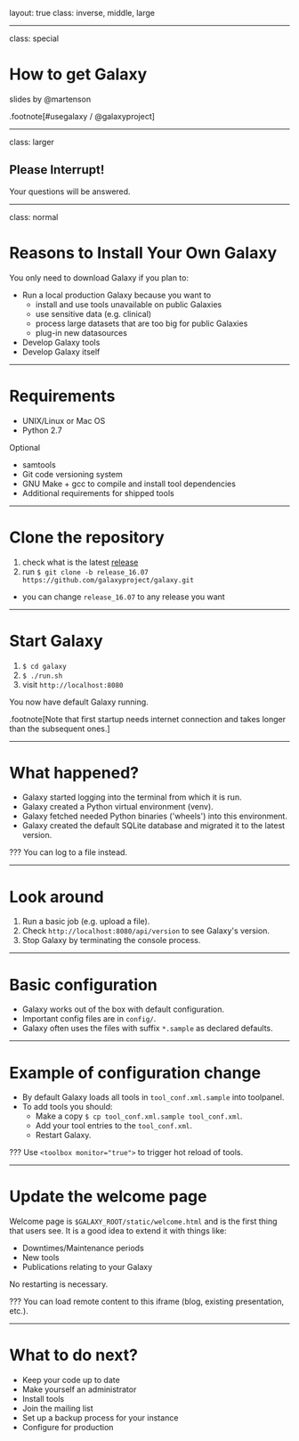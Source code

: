 layout: true
class: inverse, middle, large

---
class: special
# How to get Galaxy

slides by @martenson

.footnote[\#usegalaxy / @galaxyproject]

---
class: larger

## Please Interrupt!
Your questions will be answered.

---
class: normal
# Reasons to Install Your Own Galaxy

You only need to download Galaxy if you plan to:

- Run a local production Galaxy because you want to
  - install and use tools unavailable on public Galaxies
  - use sensitive data (e.g. clinical)
  - process large datasets that are too big for public Galaxies
  - plug-in new datasources
- Develop Galaxy tools
- Develop Galaxy itself

---
# Requirements
- UNIX/Linux or Mac OS
- Python 2.7

Optional
  - samtools
  - Git code versioning system
  - GNU Make + gcc to compile and install tool dependencies
  - Additional requirements for shipped tools

---
# Clone the repository
1. check what is the latest [release](https://docs.galaxyproject.org/en/master/releases/index.html)
1. run `$ git clone -b release_16.07 https://github.com/galaxyproject/galaxy.git`
  - you can change `release_16.07` to any release you want

---
# Start Galaxy
1. `$ cd galaxy`
1. `$ ./run.sh`
1. visit `http://localhost:8080`

You now have default Galaxy running.

.footnote[Note that first startup needs internet connection and takes longer than the subsequent ones.]

---
# What happened?

* Galaxy started logging into the terminal from which it is run.
* Galaxy created a Python virtual environment (venv).
* Galaxy fetched needed Python binaries ('wheels') into this environment.
* Galaxy created the default SQLite database and migrated it to the latest version.

???
You can log to a file instead.

---
# Look around

1. Run a basic job (e.g. upload a file).
1. Check `http://localhost:8080/api/version` to see Galaxy's version.
1. Stop Galaxy by terminating the console process.

---
# Basic configuration

- Galaxy works out of the box with default configuration.
- Important config files are in `config/`.
- Galaxy often uses the files with suffix `*.sample` as declared defaults.

---
# Example of configuration change

- By default Galaxy loads all tools in `tool_conf.xml.sample` into toolpanel.
- To add tools you should:
  - Make a copy `$ cp tool_conf.xml.sample tool_conf.xml`.
  - Add your tool entries to the `tool_conf.xml`.
  - Restart Galaxy.

???
Use `<toolbox monitor="true">` to trigger hot reload of tools.

---
# Update the welcome page

Welcome page is `$GALAXY_ROOT/static/welcome.html` and is the first thing that
users see. It is a good idea to extend it with things like:
- Downtimes/Maintenance periods
- New tools
- Publications relating to your Galaxy

No restarting is necessary.

???
You can load remote content to this iframe (blog, existing presentation, etc.).

---
# What to do next?
- Keep your code up to date
- Make yourself an administrator
- Install tools
- Join the mailing list
- Set up a backup process for your instance
- Configure for production
